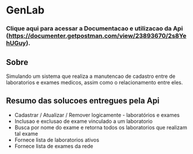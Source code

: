 # GenLab
### Clique aqui para acessar a Documentacao e utilizacao da Api (https://documenter.getpostman.com/view/23893670/2s8YehUGuy).


## Sobre
Simulando um sistema que realiza a manutencao de cadastro entre de laboratorios e exames medicos, assim como o relacionamento entre eles.

## Resumo das solucoes entregues pela Api

- Cadastrar / Atualizar / Remover logicamente - laboratórios e exames
- Inclusao e exclusao de exame vinculado a um laboratorio
- Busca por nome do exame e retorna todos os laboratorios que realizam tal exame
- Fornece lista de laboratorios ativos
- Fornece lista de exames da rede